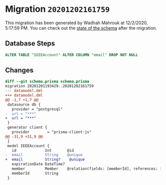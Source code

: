 # Migration `20201202161759`

This migration has been generated by Wadhah Mahrouk at 12/2/2020, 5:17:59 PM.
You can check out the [state of the schema](./schema.prisma) after the migration.

## Database Steps

```sql
ALTER TABLE "IEEEAccount" ALTER COLUMN "email" DROP NOT NULL
```

## Changes

```diff
diff --git schema.prisma schema.prisma
migration 20201201193429..20201202161759
--- datamodel.dml
+++ datamodel.dml
@@ -1,7 +1,7 @@
 datasource db {
   provider = "postgresql"
-  url = "***"
+  url = "***"
 }
 generator client {
   provider        = "prisma-client-js"
@@ -31,9 +31,9 @@
 }
 model IEEEAccount {
   id             Int       @id
-  email          String    @unique
+  email          String?    @unique
   expirationDate DateTime?
   member         Member    @relation(fields: [memberId], references: [id])
   memberId       String
 }
```


